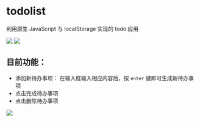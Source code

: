# todolist
利用原生 JavaScript 与 localStorage 实现的 todo 应用

![](https://i.loli.net/2018/09/14/5b9b3936f3556.png)
![](https://i.loli.net/2018/09/14/5b9b39a087043.png)
## 目前功能：
* 添加新待办事项：
  在输入框输入相应内容后，按 `enter` 键即可生成新待办事项
* 点击完成待办事项
* 点击删除待办事项

![](https://i.loli.net/2018/09/14/5b9b2f2f38ff3.gif)
